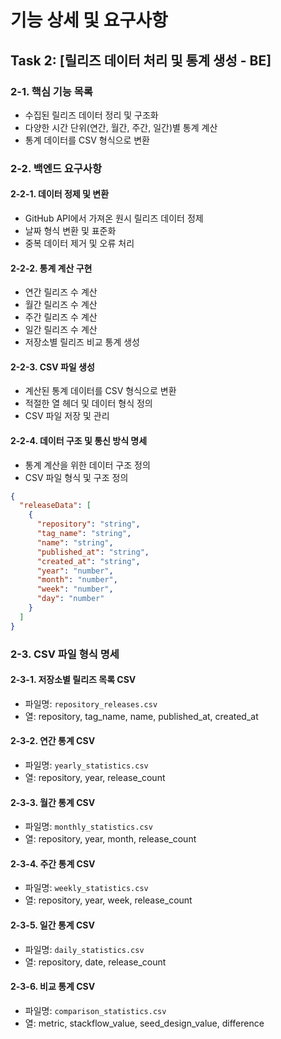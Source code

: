 # 기능 상세 및 요구사항

## Task 2: [릴리즈 데이터 처리 및 통계 생성 - BE]

### 2-1. 핵심 기능 목록
- 수집된 릴리즈 데이터 정리 및 구조화
- 다양한 시간 단위(연간, 월간, 주간, 일간)별 통계 계산
- 통계 데이터를 CSV 형식으로 변환

### 2-2. 백엔드 요구사항

#### 2-2-1. 데이터 정제 및 변환
- GitHub API에서 가져온 원시 릴리즈 데이터 정제
- 날짜 형식 변환 및 표준화
- 중복 데이터 제거 및 오류 처리

#### 2-2-2. 통계 계산 구현
- 연간 릴리즈 수 계산
- 월간 릴리즈 수 계산
- 주간 릴리즈 수 계산
- 일간 릴리즈 수 계산
- 저장소별 릴리즈 비교 통계 생성

#### 2-2-3. CSV 파일 생성
- 계산된 통계 데이터를 CSV 형식으로 변환
- 적절한 열 헤더 및 데이터 형식 정의
- CSV 파일 저장 및 관리

#### 2-2-4. 데이터 구조 및 통신 방식 명세
- 통계 계산을 위한 데이터 구조 정의
- CSV 파일 형식 및 구조 정의

```json
{
  "releaseData": [
    {
      "repository": "string",
      "tag_name": "string",
      "name": "string",
      "published_at": "string",
      "created_at": "string",
      "year": "number",
      "month": "number",
      "week": "number",
      "day": "number"
    }
  ]
}
```

### 2-3. CSV 파일 형식 명세

#### 2-3-1. 저장소별 릴리즈 목록 CSV
- 파일명: `repository_releases.csv`
- 열: repository, tag_name, name, published_at, created_at

#### 2-3-2. 연간 통계 CSV
- 파일명: `yearly_statistics.csv`
- 열: repository, year, release_count

#### 2-3-3. 월간 통계 CSV
- 파일명: `monthly_statistics.csv`
- 열: repository, year, month, release_count

#### 2-3-4. 주간 통계 CSV
- 파일명: `weekly_statistics.csv`
- 열: repository, year, week, release_count

#### 2-3-5. 일간 통계 CSV
- 파일명: `daily_statistics.csv`
- 열: repository, date, release_count

#### 2-3-6. 비교 통계 CSV
- 파일명: `comparison_statistics.csv`
- 열: metric, stackflow_value, seed_design_value, difference
